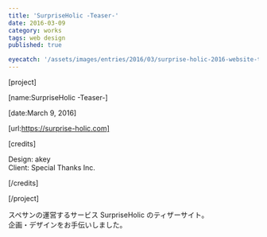 ```yaml
---
title: 'SurpriseHolic -Teaser-'
date: 2016-03-09
category: works
tags: web design
published: true

eyecatch: '/assets/images/entries/2016/03/surprise-holic-2016-website-teaser/eyecatch.png'
---
```


[project]

[name:SurpriseHolic -Teaser-]

[date:March 9, 2016]

[url:https://surprise-holic.com]

[credits]

Design: akey  
Client: Special Thanks Inc.

[/credits]

[/project]

スペサンの運営するサービス SurpriseHolic のティザーサイト。  
企画・デザインをお手伝いしました。
